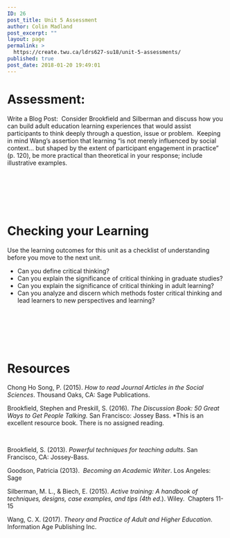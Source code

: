 ```yaml
---
ID: 26
post_title: Unit 5 Assessment
author: Colin Madland
post_excerpt: ""
layout: page
permalink: >
  https://create.twu.ca/ldrs627-su18/unit-5-assessments/
published: true
post_date: 2018-01-20 19:49:01
---
```

<h1>Assessment:</h1>
Write a Blog Post:  Consider Brookfield and Silberman and discuss how you can build adult education learning experiences that would assist participants to think deeply through a question, issue or problem.  Keeping in mind Wang’s assertion that learning “is not merely influenced by social context… but shaped by the extent of participant engagement in practice” (p. 120), be more practical than theoretical in your response; include illustrative examples.

&nbsp;

&nbsp;

&nbsp;
<h1>Checking your Learning</h1>
Use the learning outcomes for this unit as a checklist of understanding before you move to the next unit.
<ul>
 	<li>Can you define critical thinking?</li>
 	<li>Can you explain the significance of critical thinking in graduate studies?</li>
 	<li>Can you explain the significance of critical thinking in adult learning?</li>
 	<li>Can you analyze and discern which methods foster critical thinking and lead learners to new perspectives and learning?</li>
</ul>
<strong> </strong>

&nbsp;

<strong> </strong>
<h1>Resources</h1>
Chong Ho Song, P. (2015). <em>How to read Journal Articles in the Social Sciences</em>. Thousand Oaks, CA: Sage Publications.

Brookfield, Stephen and Preskill, S. (2016). <em>The Discussion Book: 50 Great Ways to Get People Talking. </em>San Francisco: Jossey Bass. *This is an excellent resource book. There is no assigned reading.

&nbsp;

Brookfield, S. (2013). <em>Powerful techniques for teaching adults</em>. San Francisco, CA: Jossey-Bass.

Goodson, Patricia (2013).  <em>Becoming an Academic Writer</em>. Los Angeles: Sage

Silberman, M. L., &amp; Biech, E. (2015). <em>Active training: A handbook of techniques, designs, case examples, and tips (4th ed</em>.). Wiley.  Chapters 11-15

Wang, C. X. (2017). <em>Theory and Practice of Adult and Higher Education</em>. Information Age Publishing Inc.

&nbsp;